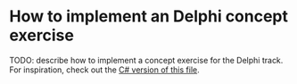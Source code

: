 # How to implement an Delphi concept exercise

TODO: describe how to implement a concept exercise for the Delphi track. For inspiration, check out the [C# version of this file][csharp-implementing].

[csharp-implementing]: https://github.com/exercism/v3/blob/main/csharp/reference/implementing-a-concept-exercise.md
